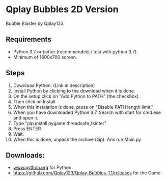 # Qplay Bubbles 2D Version
Bubble Blaster by Qplay123

## Requirements
* Python 3.7 or better (recommended, i test with python 3.7).
* Minimum of 1600x700 screen.

## Steps
01. Download Python. (Link in description)
02. Install Python by clicking to the download when it is done.
03. On the setup click on "Add Python to PATH" (the checkbox).
04. Then click on Install.
05. When this instalation is done, press on "Disable PATH length limit."
06. When you have downloaded Python 3.7. Search with start for cmd.exe and open it.
07. Type "pip install pygame threadsafe_tkinter"
08. Press ENTER.
09. Wait.
10. When this is done, unpack the archive (zip). Ans run Main.py

## Downloads:
* www.python.org for Python.
* https://github.com/Qplay123/Qplay-Bubbles-1.1/releases for the Game.
